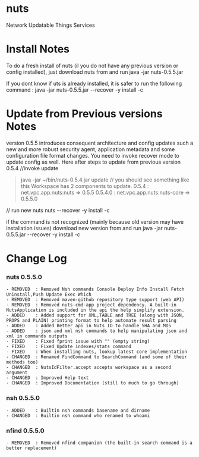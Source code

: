 # nuts
Network Updatable Things Services

# Install Notes
To do a fresh install of nuts (il you do not have any previous version or config installed), just download nuts from and run
java -jar nuts-0.5.5.jar

If you dont know if uts is already installed, it is safer to run the following command :
java -jar nuts-0.5.5.jar --recover -y install -c

# Update from Previous versions Notes
version 0.5.5 introduces consequent architecture and config updates such a new and more robust security agent, application metadata and some configuration file format changes. 
You need to invoke recover mode to update config as well. Here after steps to update from previous version 0.5.4
//invoke update
>java -jar ~/bin/nuts-0.5.4.jar update
// you should see something like this
Workspace has 2 components to update.
0.5.4    : net.vpc.app.nuts:nuts      => 0.5.5
0.5.4.0  : net.vpc.app.nuts:nuts-core => 0.5.5.0

// run new nuts 
nuts --recover -y install -c

if the command is not recognized (mainly because old version may have installation issues) download new version from and run 
java -jar nuts-0.5.5.jar --recover -y install -c

# Change Log

### nuts 0.5.5.0
    - REMOVED  : Removed Nsh commands Console Deploy Info Install Fetch Uninstall,Push Update Exec Which
    - REMOVED  : Removed maven-github repository type support (web API)
    - REMOVED  : Removed nuts-cmd-app project dependency. A built-in NutsApplication is included in the api the help simplify extension.
    - ADDED    : Added support for XML,TABLE and TREE (along with JSON, PROPS and PLAIN) printing format to help automate result parsing
    - ADDED    : Added Better api in Nuts IO to handle SHA and MD5
    - ADDED    : json and xml nsh commands to help manipulating json and xml in commands outputs
    - FIXED    : Fixed fprint issue with "" (empty string)
    - FIXED    : Fixed Update indexes/stats command
    - FIXED    : When installing nuts, lookup latest core implementation
    - CHANGED  : Renamed FindCommand to SearchCommand (and some of their methods too)
    - CHANGED  : NutsIdFilter.accept accepts workspace as a second argument
    - CHANGED  : Improved Help text
    - CHANGED  : Improved Documentation (still to much to go through)

### nsh 0.5.5.0
    - ADDED    : Builtin nsh commands basename and dirname 
    - CHANGED  : Builtin nsh command who renamed to whoami 

### nfind 0.5.5.0
    - REMOVED  : Removed nfind companion (the built-in search command is a better replacement)
